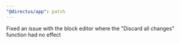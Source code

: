 ```yaml
---
"@directus/app": patch
---
```


Fixed an issue with the block editor where the "Discard all changes" function had no effect
